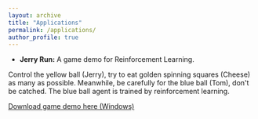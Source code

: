 ```yaml
---
layout: archive
title: "Applications"
permalink: /applications/
author_profile: true
---
```


* **Jerry Run:** A game demo for Reinforcement Learning.

Control the yellow ball (Jerry), try to eat golden spinning squares (Cheese) as many as possible. Meanwhile, be carefully for the blue ball (Tom), don't be catched. The blue ball agent is trained by reinforcement learning.

[Download game demo here (Windows)](https://7-z-7.github.io/files/JerryRunPlay.zip)